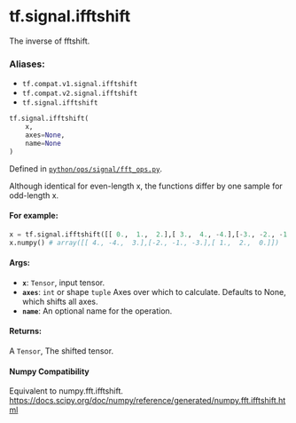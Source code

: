 <div itemscope itemtype="http://developers.google.com/ReferenceObject">
<meta itemprop="name" content="tf.signal.ifftshift" />
<meta itemprop="path" content="Stable" />
</div>

# tf.signal.ifftshift

The inverse of fftshift.

### Aliases:

* `tf.compat.v1.signal.ifftshift`
* `tf.compat.v2.signal.ifftshift`
* `tf.signal.ifftshift`

``` python
tf.signal.ifftshift(
    x,
    axes=None,
    name=None
)
```



Defined in [`python/ops/signal/fft_ops.py`](/code/stable/tensorflow/python/ops/signal/fft_ops.py).

<!-- Placeholder for "Used in" -->

Although identical for even-length x,
the functions differ by one sample for odd-length x.



#### For example:



```python
x = tf.signal.ifftshift([[ 0.,  1.,  2.],[ 3.,  4., -4.],[-3., -2., -1.]])
x.numpy() # array([[ 4., -4.,  3.],[-2., -1., -3.],[ 1.,  2.,  0.]])
```

#### Args:


* <b>`x`</b>: `Tensor`, input tensor.
* <b>`axes`</b>: `int` or shape `tuple` Axes over which to calculate. Defaults to None,
  which shifts all axes.
* <b>`name`</b>: An optional name for the operation.


#### Returns:

A `Tensor`, The shifted tensor.


#### Numpy Compatibility
Equivalent to numpy.fft.ifftshift.
https://docs.scipy.org/doc/numpy/reference/generated/numpy.fft.ifftshift.html

